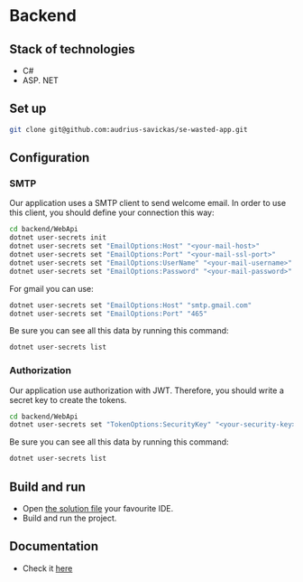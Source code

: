 # Backend

## Stack of technologies
- C# 
- ASP. NET

## Set up
```bash
git clone git@github.com:audrius-savickas/se-wasted-app.git
```

## Configuration

### SMTP
Our application uses a SMTP client to send welcome email. In order to use this client, you should define your connection this way:
```bash
cd backend/WebApi
dotnet user-secrets init
dotnet user-secrets set "EmailOptions:Host" "<your-mail-host>"   
dotnet user-secrets set "EmailOptions:Port" "<your-mail-ssl-port>"   
dotnet user-secrets set "EmailOptions:UserName" "<your-mail-username>"   
dotnet user-secrets set "EmailOptions:Password" "<your-mail-password>"   
```
For gmail you can use:
```bash
dotnet user-secrets set "EmailOptions:Host" "smtp.gmail.com"  
dotnet user-secrets set "EmailOptions:Port" "465"
```

Be sure you can see all this data by running this command:
```bash
dotnet user-secrets list
```

### Authorization
Our application use authorization with JWT. Therefore, you should write a secret key to create the tokens.
```bash
cd backend/WebApi
dotnet user-secrets set "TokenOptions:SecurityKey" "<your-security-key>" 
```
Be sure you can see all this data by running this command:
```bash
dotnet user-secrets list
```

## Build and run
- Open [the solution file](https://github.com/audrius-savickas/se-wasted-app/blob/main/backend/wasted-app.sln) your favourite IDE.
- Build and run the project.

## Documentation
* Check it [here](./Documentation)

